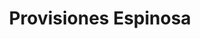 ---
title: "Provisiones Espinosa"
url: /chimbarongo/provisiones-espinosa/
shop: tienda de variedades
---